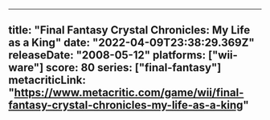 
---
title: "Final Fantasy Crystal Chronicles: My Life as a King"
date: "2022-04-09T23:38:29.369Z"
releaseDate: "2008-05-12"
platforms: ["wii-ware"]
score: 80
series: ["final-fantasy"]
metacriticLink: "https://www.metacritic.com/game/wii/final-fantasy-crystal-chronicles-my-life-as-a-king"
---
